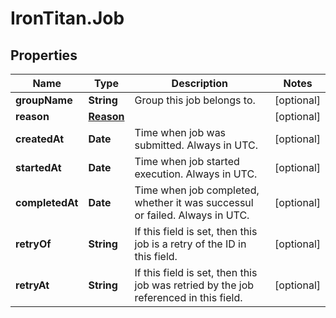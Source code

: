 # IronTitan.Job

## Properties
Name | Type | Description | Notes
------------ | ------------- | ------------- | -------------
**groupName** | **String** | Group this job belongs to.  | [optional] 
**reason** | [**Reason**](Reason.md) |  | [optional] 
**createdAt** | **Date** | Time when job was submitted. Always in UTC. | [optional] 
**startedAt** | **Date** | Time when job started execution. Always in UTC. | [optional] 
**completedAt** | **Date** | Time when job completed, whether it was successul or failed. Always in UTC. | [optional] 
**retryOf** | **String** | If this field is set, then this job is a retry of the ID in this field. | [optional] 
**retryAt** | **String** | If this field is set, then this job was retried by the job referenced in this field. | [optional] 


